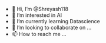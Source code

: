 - 👋 Hi, I’m @Shreyash118
- 👀 I’m interested in AI
- 🌱 I’m currently learning Datascience
- 💞️ I’m looking to collaborate on ...
- 📫 How to reach me ...

<!---
Shreyash118/Shreyash118 is a ✨ special ✨ repository because its `README.md` (this file) appears on your GitHub profile.
You can click the Preview link to take a look at your changes.
--->
